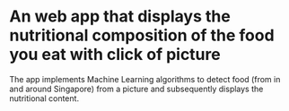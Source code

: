 # An web app that displays the nutritional composition of the food you eat with click of picture

The app implements Machine Learning algorithms to detect food (from in and around Singapore) from a picture and subsequently displays the nutritional content.
